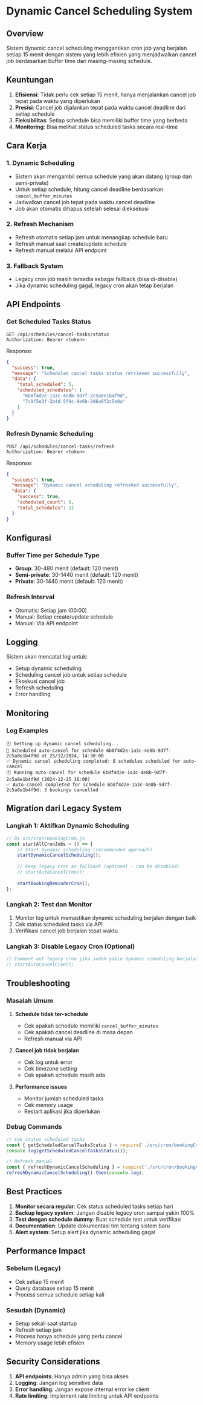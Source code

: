 # Dynamic Cancel Scheduling System

## Overview

Sistem dynamic cancel scheduling menggantikan cron job yang berjalan setiap 15 menit dengan sistem yang lebih efisien yang menjadwalkan cancel job berdasarkan buffer time dari masing-masing schedule.

## Keuntungan

1. **Efisiensi**: Tidak perlu cek setiap 15 menit, hanya menjalankan cancel job tepat pada waktu yang diperlukan
2. **Presisi**: Cancel job dijalankan tepat pada waktu cancel deadline dari setiap schedule
3. **Fleksibilitas**: Setiap schedule bisa memiliki buffer time yang berbeda
4. **Monitoring**: Bisa melihat status scheduled tasks secara real-time

## Cara Kerja

### 1. Dynamic Scheduling
- Sistem akan mengambil semua schedule yang akan datang (group dan semi-private)
- Untuk setiap schedule, hitung cancel deadline berdasarkan `cancel_buffer_minutes`
- Jadwalkan cancel job tepat pada waktu cancel deadline
- Job akan otomatis dihapus setelah selesai dieksekusi

### 2. Refresh Mechanism
- Refresh otomatis setiap jam untuk menangkap schedule baru
- Refresh manual saat create/update schedule
- Refresh manual melalui API endpoint

### 3. Fallback System
- Legacy cron job masih tersedia sebagai fallback (bisa di-disable)
- Jika dynamic scheduling gagal, legacy cron akan tetap berjalan

## API Endpoints

### Get Scheduled Tasks Status
```http
GET /api/schedules/cancel-tasks/status
Authorization: Bearer <token>
```

Response:
```json
{
  "success": true,
  "message": "Scheduled cancel tasks status retrieved successfully",
  "data": {
    "total_scheduled": 5,
    "scheduled_schedules": [
      "6b8f4d2e-1a3c-4e8b-9d7f-2c5a8e1b4f9d",
      "7c9f5e3f-2b4d-5f9c-0e6b-3d6a9f2c5e0a"
    ]
  }
}
```

### Refresh Dynamic Scheduling
```http
POST /api/schedules/cancel-tasks/refresh
Authorization: Bearer <token>
```

Response:
```json
{
  "success": true,
  "message": "Dynamic cancel scheduling refreshed successfully",
  "data": {
    "success": true,
    "scheduled_count": 8,
    "total_schedules": 12
  }
}
```

## Konfigurasi

### Buffer Time per Schedule Type
- **Group**: 30-480 menit (default: 120 menit)
- **Semi-private**: 30-1440 menit (default: 120 menit)
- **Private**: 30-1440 menit (default: 120 menit)

### Refresh Interval
- Otomatis: Setiap jam (00:00)
- Manual: Setiap create/update schedule
- Manual: Via API endpoint

## Logging

Sistem akan mencatat log untuk:
- Setup dynamic scheduling
- Scheduling cancel job untuk setiap schedule
- Eksekusi cancel job
- Refresh scheduling
- Error handling

## Monitoring

### Log Examples
```
🕐 Setting up dynamic cancel scheduling...
📅 Scheduled auto-cancel for schedule 6b8f4d2e-1a3c-4e8b-9d7f-2c5a8e1b4f9d at 25/12/2024, 14:30:00
✅ Dynamic cancel scheduling completed: 8 schedules scheduled for auto-cancel
🕐 Running auto-cancel for schedule 6b8f4d2e-1a3c-4e8b-9d7f-2c5a8e1b4f9d (2024-12-25 16:00)
✅ Auto-cancel completed for schedule 6b8f4d2e-1a3c-4e8b-9d7f-2c5a8e1b4f9d: 3 bookings cancelled
```

## Migration dari Legacy System

### Langkah 1: Aktifkan Dynamic Scheduling
```javascript
// Di src/cron/bookingCron.js
const startAllCronJobs = () => {
    // Start dynamic scheduling (recommended approach)
    startDynamicCancelScheduling();
    
    // Keep legacy cron as fallback (optional - can be disabled)
    // startAutoCancelCron();
    
    startBookingReminderCron();
};
```

### Langkah 2: Test dan Monitor
1. Monitor log untuk memastikan dynamic scheduling berjalan dengan baik
2. Cek status scheduled tasks via API
3. Verifikasi cancel job berjalan tepat waktu

### Langkah 3: Disable Legacy Cron (Optional)
```javascript
// Comment out legacy cron jika sudah yakin dynamic scheduling berjalan dengan baik
// startAutoCancelCron();
```

## Troubleshooting

### Masalah Umum

1. **Schedule tidak ter-schedule**
   - Cek apakah schedule memiliki `cancel_buffer_minutes`
   - Cek apakah cancel deadline di masa depan
   - Refresh manual via API

2. **Cancel job tidak berjalan**
   - Cek log untuk error
   - Cek timezone setting
   - Cek apakah schedule masih ada

3. **Performance issues**
   - Monitor jumlah scheduled tasks
   - Cek memory usage
   - Restart aplikasi jika diperlukan

### Debug Commands

```javascript
// Cek status scheduled tasks
const { getScheduledCancelTasksStatus } = require('./src/cron/bookingCron');
console.log(getScheduledCancelTasksStatus());

// Refresh manual
const { refreshDynamicCancelScheduling } = require('./src/cron/bookingCron');
refreshDynamicCancelScheduling().then(console.log);
```

## Best Practices

1. **Monitor secara regular**: Cek status scheduled tasks setiap hari
2. **Backup legacy system**: Jangan disable legacy cron sampai yakin 100%
3. **Test dengan schedule dummy**: Buat schedule test untuk verifikasi
4. **Documentation**: Update dokumentasi tim tentang sistem baru
5. **Alert system**: Setup alert jika dynamic scheduling gagal

## Performance Impact

### Sebelum (Legacy)
- Cek setiap 15 menit
- Query database setiap 15 menit
- Process semua schedule setiap kali

### Sesudah (Dynamic)
- Setup sekali saat startup
- Refresh setiap jam
- Process hanya schedule yang perlu cancel
- Memory usage lebih efisien

## Security Considerations

1. **API endpoints**: Hanya admin yang bisa akses
2. **Logging**: Jangan log sensitive data
3. **Error handling**: Jangan expose internal error ke client
4. **Rate limiting**: Implement rate limiting untuk API endpoints 
